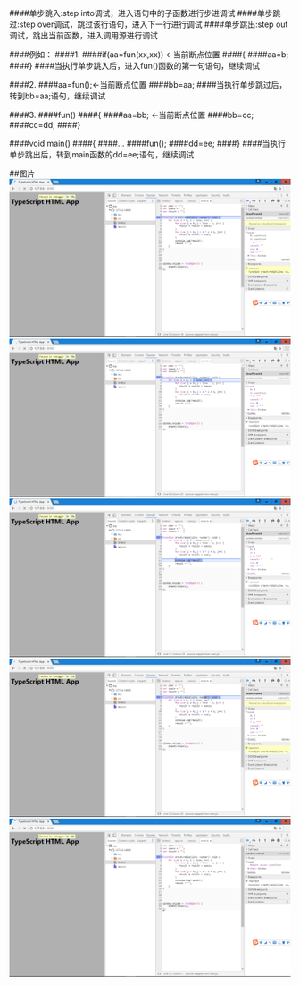 ####单步跳入:step into调试，进入语句中的子函数进行步进调试
####单步跳过:step over调试，跳过该行语句，进入下一行进行调试
####单步跳出:step out调试，跳出当前函数，进入调用源进行调试

####例如：
####1.
####if(aa=fun(xx,xx))  ←当前断点位置
####{
####aa=b;
####}
####当执行单步跳入后，进入fun()函数的第一句语句，继续调试

####2.
####aa=fun();←当前断点位置
####bb=aa;
####当执行单步跳过后，转到bb=aa;语句，继续调试

####3.
####fun()
####{
####aa=bb; ←当前断点位置
####bb=cc;
####cc=dd;
####}

####void main()
####{
####...
####fun();
####dd=ee;
####}
####当执行单步跳出后，转到main函数的dd=ee;语句，继续调试


##图片
![](https://github.com/GuardLDW/HelloWorld/blob/master/image/scream1.png)
![](https://github.com/GuardLDW/HelloWorld/blob/master/image/scream2.png)
![](https://github.com/GuardLDW/HelloWorld/blob/master/image/scream3.png)
![](https://github.com/GuardLDW/HelloWorld/blob/master/image/scream4.png)
![](https://github.com/GuardLDW/HelloWorld/blob/master/image/scream5.png)
